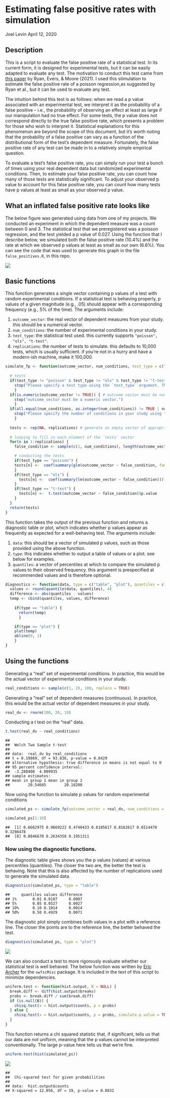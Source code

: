 Estimating false positive rates with simulation
================
Joel Levin
April 12, 2020

## Description

This is a script to evaluate the false positive rate of a statistical
test. In its current form, it is designed for experimental tests, but it
can be easily adapted to evaluate any test. The motivation to conduct
this test came from [this paper](https://doi.org/10.1525/collabra.27242) by
Ryan, Evers, & Moore (2021). I used this stimulation to estimate the
false positive rate of a poisson regression,as suggested by Ryan et al.,
but it can be used to evaluate any test.

The intuition behind this test is as follows: when we read a p value
associated with an experimental test, we interpret it as the probability
of a false positive – i.e., the probability of observing an effect at
least as large if our manipulation had no true effect. For some tests,
the p value does not correspond directly to the true false positive
rate, which presents a problem for those who wish to interpret it.
Statistical explanations for this phenomenon are beyond the scope of this
document, but it’s worth noting that the probability of a false positive
can vary as a function of the distributional form of the test’s
dependent measure. Fortunately, the false positive rate of any test can
be made in to a relatively simple empirical question.

To evaluate a test’s false positive rate, you can simply run your test a
bunch of times using your real dependent data but randomized
experimental conditions. Then, to estimate your false positive rate, you
can count how many of those tests are statistically significant. To
adjust your observed p value to account for this false positive rate,
you can count how many tests have p values at least as small as your
observed p value.

## What an inflated false positive rate looks like

The below figure was generated using data from one of my projects. We
conducted an experiment in which the dependent measure was a count
between 0 and 3. The statistical test that we preregistered was a
poisson regression, and the test yielded a p value of 0.027. Using the
function that I describe below, we simulated both the false positive
rate (10.4%) and the rate at which we observed p values at least as
small as our own (6.6%). You can see the code that was used to generate
this graph in the file `false_positives.R`, in this repo.

![](false_positives_files/figure-gfm/unnamed-chunk-3-1.png)<!-- -->

## Basic functions

This function generates a single vector containing p values of a test
with random experimental conditions. If a statistical test is behaving
properly, p values of a given magnitude (e.g., .05) should appear with a
corresponding frequency (e.g., 5% of the time). The arguments include:

1.  `outcome_vector`: the real vector of dependent measures from your
    study. this should be a numerical vector.
2.  `num_conditions`: the number of experimental conditions in your
    study.
3.  `test_type`: the statistical test used. this currently supports
    `"poisson", "ols", "t-test"`.
4.  `replications`: the number of tests to simulate. this defaults to
    10,000 tests, which is usually sufficient. if you’re not in a hurry
    and have a modern-ish machine, make it
100,000.

<!-- end list -->

``` r
simulate_fp <- function(outcome_vector, num_conditions, test_type = c("poisson", "ols", "t-test"), replications = 10000) {
  
  # tests
  if(test_type != "poisson" & test_type != "ols" & test_type != "t-test") { # test type must conform to available types
    stop("Please specify a test type using the `test_type` argument. The available tests are 'poisson', 'ols', and 't-test.")
    }
  if(is.numeric(outcome_vector != TRUE)) { # outcome vector must be numeric
    stop("outcome_vector must be a numeric vector.")
    }
  if(all.equal(num_conditions, as.integer(num_conditions)) != TRUE | num_conditions < 1) { # must be an integer greater than 1
    stop("Please specify the number of conditions in your study using the num_conditions argument.")
    }
  
  tests <- rep(NA, replications) # generate an empty vector of appropriate length. this will be overwritten with p values
  
  # looping to fill in each element of the `tests` vector
  for(n in 1:replications) {
    false_condition <- sample(c(1, num_conditions), length(outcome_vector), replace = TRUE) # generating a vector of random condition dummies

    # conducting the tests    
    if(test_type == "poisson") {
    tests[n] <-  coef(summary(glm(outcome_vector ~ false_condition, family = poisson)))[2, 1:4][4]
    } 
    if(test_type == "ols") {
      tests[n] <-  coef(summary(lm(outcome_vector ~ false_condition)))[2, 1:4][4]
    }
    if(test_type == "t-test") {
      tests[n] <-  t.test(outcome_vector ~ false_condition)$p.value
    }
  }
  return(tests)
}
```

This function takes the output of the previous function and returns a
diagnostic table or plot, which indicates whether p values appear as
frequently as expected for a well-behaving test. The arguments include:

1.  `data`: this should be a vector of simulated p values, such as those
    provided using the above function.
2.  `type`: this indicates whether to output a table of values or a
    plot. see below for examples.
3.  `quantiles`: a vector of percentiles at which to compare the
    simulated p values to their observed frequency. this argument is
    prespecified at recommended values and is therefore
optional.

<!-- end list -->

``` r
diagnostics <- function(data, type = c("table", "plot"), quantiles = c(.01, .05, .10, .5)) {
  values <- round(quantile(data, quantiles), 4)
  difference <- abs(quantiles - values)
  temp <- cbind(quantiles, values, difference)
  
    if(type == "table") {
      return(temp)
      }

    if(type == "plot") {
    plot(temp)
    abline(0, 1)
    }
}
```

## Using the functions

Generating a “real” set of experimental conditions. In practice, this
would be the actual vector of experimental conditions in your study.

``` r
real_conditions <- sample(c(1, 2), 100, replace = TRUE)
```

Generating a “real” set of dependent measures (continuous). In practice,
this would be the actual vector of dependent measures in your study.

``` r
real_dv <- rnorm(100, 20, 10)
```

Conducting a t test on the “real” data.

``` r
t.test(real_dv ~ real_conditions)
```

    ## 
    ##  Welch Two Sample t-test
    ## 
    ## data:  real_dv by real_conditions
    ## t = 0.19869, df = 93.836, p-value = 0.8429
    ## alternative hypothesis: true difference in means is not equal to 0
    ## 95 percent confidence interval:
    ##  -3.280400  4.009935
    ## sample estimates:
    ## mean in group 1 mean in group 2 
    ##        20.54685        20.18208

Now using the function to simulate p values for random experimental
conditions

``` r
simulated_ps <- simulate_fp(outcome_vector = real_dv, num_conditions = 2, test_type = "t-test", replications = 10000)

simulated_ps[1:10]
```

    ##  [1] 0.6662975 0.9669222 0.4740433 0.6105617 0.8162617 0.6514470 0.3298478
    ##  [8] 0.8846670 0.2634358 0.1951311

### Now using the diagnostic functions.

The diagnostic table gives shows you the p values (values) at various
percentiles (quantiles). The closer the two are, the better the test is
behaving. Note that this is also affected by the number of replications
used to generate the simulated data.

``` r
diagnostics(simulated_ps, type = "table")
```

    ##     quantiles values difference
    ## 1%       0.01 0.0107     0.0007
    ## 5%       0.05 0.0527     0.0027
    ## 10%      0.10 0.1014     0.0014
    ## 50%      0.50 0.4929     0.0071

The diagnostic plot simply combines both values in a plot with a
reference line. The closer the points are to the reference line, the
better behaved the test.

``` r
diagnostics(simulated_ps, type = "plot")
```

![](false_positives_files/figure-gfm/unnamed-chunk-14-1.png)<!-- -->

We can also conduct a test to more rigorously evaluate whether our
statistical test is well behaved. The below function was written by
[Eric Archer](mailto:eric.archer@noaa.gov) for the `swfscMisc` package.
It is included in the text of this script to minimize dependencies.

``` r
uniform.test <- function(hist.output, B = NULL) {
  break.diff <- diff(hist.output$breaks)
  probs <- break.diff / sum(break.diff)
  if (is.null(B)) {
    chisq.test(x = hist.output$counts, p = probs)
  } else {
    chisq.test(x = hist.output$counts, p = probs, simulate.p.value = TRUE, B = B)
  }
}
```

This function returns a chi squared statistic that, if significant,
tells us that our data are *not* uniform, meaning that the p values
cannot be interpreted conventionally. The large p-value here tells us
that we’re fine.

``` r
uniform.test(hist(simulated_ps))
```

![](false_positives_files/figure-gfm/unnamed-chunk-16-1.png)<!-- -->

    ## 
    ##  Chi-squared test for given probabilities
    ## 
    ## data:  hist.output$counts
    ## X-squared = 12.056, df = 19, p-value = 0.8832
